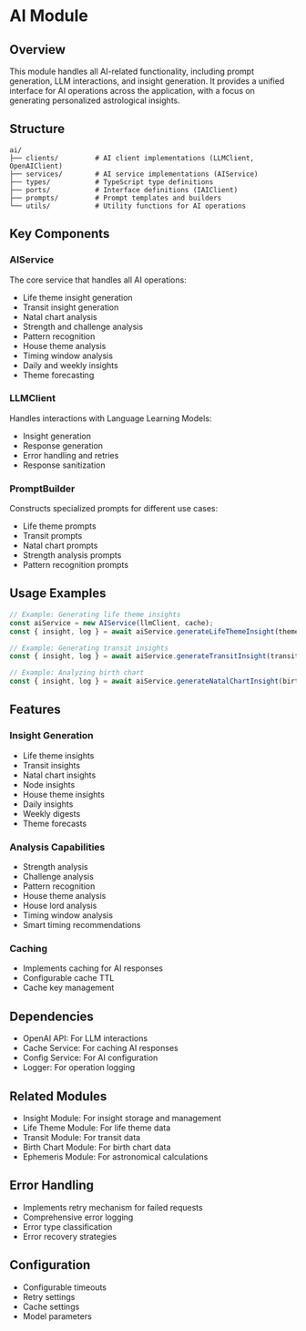 # AI Module

## Overview
This module handles all AI-related functionality, including prompt generation, LLM interactions, and insight generation. It provides a unified interface for AI operations across the application, with a focus on generating personalized astrological insights.

## Structure
```
ai/
├── clients/         # AI client implementations (LLMClient, OpenAIClient)
├── services/        # AI service implementations (AIService)
├── types/           # TypeScript type definitions
├── ports/           # Interface definitions (IAIClient)
├── prompts/         # Prompt templates and builders
└── utils/           # Utility functions for AI operations
```

## Key Components

### AIService
The core service that handles all AI operations:
- Life theme insight generation
- Transit insight generation
- Natal chart analysis
- Strength and challenge analysis
- Pattern recognition
- House theme analysis
- Timing window analysis
- Daily and weekly insights
- Theme forecasting

### LLMClient
Handles interactions with Language Learning Models:
- Insight generation
- Response generation
- Error handling and retries
- Response sanitization

### PromptBuilder
Constructs specialized prompts for different use cases:
- Life theme prompts
- Transit prompts
- Natal chart prompts
- Strength analysis prompts
- Pattern recognition prompts

## Usage Examples

```typescript
// Example: Generating life theme insights
const aiService = new AIService(llmClient, cache);
const { insight, log } = await aiService.generateLifeThemeInsight(themeData);

// Example: Generating transit insights
const { insight, log } = await aiService.generateTransitInsight(transitData);

// Example: Analyzing birth chart
const { insight, log } = await aiService.generateNatalChartInsight(birthChart);
```

## Features

### Insight Generation
- Life theme insights
- Transit insights
- Natal chart insights
- Node insights
- House theme insights
- Daily insights
- Weekly digests
- Theme forecasts

### Analysis Capabilities
- Strength analysis
- Challenge analysis
- Pattern recognition
- House theme analysis
- House lord analysis
- Timing window analysis
- Smart timing recommendations

### Caching
- Implements caching for AI responses
- Configurable cache TTL
- Cache key management

## Dependencies
- OpenAI API: For LLM interactions
- Cache Service: For caching AI responses
- Config Service: For AI configuration
- Logger: For operation logging

## Related Modules
- Insight Module: For insight storage and management
- Life Theme Module: For life theme data
- Transit Module: For transit data
- Birth Chart Module: For birth chart data
- Ephemeris Module: For astronomical calculations

## Error Handling
- Implements retry mechanism for failed requests
- Comprehensive error logging
- Error type classification
- Error recovery strategies

## Configuration
- Configurable timeouts
- Retry settings
- Cache settings
- Model parameters
